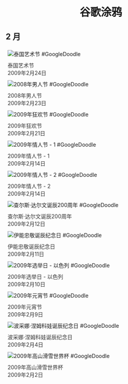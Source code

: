 
<h1 align="center"> 谷歌涂鸦 </h1>




## 2 月

<div class="image">


<img src="" alt="泰国艺术节 #GoogleDoodle" style="margin: 5px"/>
<div class="info" style="font-size: 14px; color:#333333; margin:5px"><div class="title">泰国艺术节</div><div class="date">2009年2月24日</div></div>

<img src="" alt="2008年男人节 #GoogleDoodle" style="margin: 5px"/>
<div class="info" style="font-size: 14px; color:#333333; margin:5px"><div class="title">2008年男人节</div><div class="date">2009年2月23日</div></div>

<img src="" alt="2009年狂欢节 #GoogleDoodle" style="margin: 5px"/>
<div class="info" style="font-size: 14px; color:#333333; margin:5px"><div class="title">2009年狂欢节</div><div class="date">2009年2月21日</div></div>

<img src="" alt="2009年情人节 - 1 #GoogleDoodle" style="margin: 5px"/>
<div class="info" style="font-size: 14px; color:#333333; margin:5px"><div class="title">2009年情人节 - 1</div><div class="date">2009年2月14日</div></div>

<img src="" alt="2009年情人节 - 2 #GoogleDoodle" style="margin: 5px"/>
<div class="info" style="font-size: 14px; color:#333333; margin:5px"><div class="title">2009年情人节 - 2</div><div class="date">2009年2月14日</div></div>

<img src="" alt="查尔斯·达尔文诞辰200周年 #GoogleDoodle" style="margin: 5px"/>
<div class="info" style="font-size: 14px; color:#333333; margin:5px"><div class="title">查尔斯·达尔文诞辰200周年</div><div class="date">2009年2月12日</div></div>

<img src="" alt="伊能忠敬诞辰纪念日 #GoogleDoodle" style="margin: 5px"/>
<div class="info" style="font-size: 14px; color:#333333; margin:5px"><div class="title">伊能忠敬诞辰纪念日</div><div class="date">2009年2月11日</div></div>

<img src="" alt="2009年选举日 - 以色列 #GoogleDoodle" style="margin: 5px"/>
<div class="info" style="font-size: 14px; color:#333333; margin:5px"><div class="title">2009年选举日 - 以色列</div><div class="date">2009年2月10日</div></div>

<img src="" alt="2009年元宵节 #GoogleDoodle" style="margin: 5px"/>
<div class="info" style="font-size: 14px; color:#333333; margin:5px"><div class="title">2009年元宵节</div><div class="date">2009年2月9日</div></div>

<img src="" alt="波采娜·涅姆科娃诞辰纪念日 #GoogleDoodle" style="margin: 5px"/>
<div class="info" style="font-size: 14px; color:#333333; margin:5px"><div class="title">波采娜·涅姆科娃诞辰纪念日</div><div class="date">2009年2月4日</div></div>

<img src="" alt="2009年高山滑雪世界杯 #GoogleDoodle" style="margin: 5px"/>
<div class="info" style="font-size: 14px; color:#333333; margin:5px"><div class="title">2009年高山滑雪世界杯</div><div class="date">2009年2月2日</div></div>

</div>








